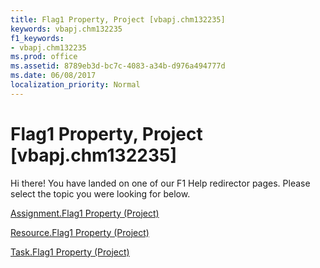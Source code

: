 ```yaml
---
title: Flag1 Property, Project [vbapj.chm132235]
keywords: vbapj.chm132235
f1_keywords:
- vbapj.chm132235
ms.prod: office
ms.assetid: 8789eb3d-bc7c-4083-a34b-d976a494777d
ms.date: 06/08/2017
localization_priority: Normal
---
```



# Flag1 Property, Project [vbapj.chm132235]

Hi there! You have landed on one of our F1 Help redirector pages. Please select the topic you were looking for below.

[Assignment.Flag1 Property (Project)](http://msdn.microsoft.com/library/167a2a3b-7118-1f36-0fa8-9323f530c965%28Office.15%29.aspx)

[Resource.Flag1 Property (Project)](http://msdn.microsoft.com/library/e860df53-52e6-ee2a-2554-c0c5181d837e%28Office.15%29.aspx)

[Task.Flag1 Property (Project)](http://msdn.microsoft.com/library/d314d761-4e80-c536-9e79-0c59d320a6cd%28Office.15%29.aspx)

